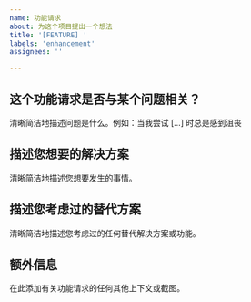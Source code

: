 ```yaml
---
name: 功能请求
about: 为这个项目提出一个想法
title: '[FEATURE] '
labels: 'enhancement'
assignees: ''

---
```


## 这个功能请求是否与某个问题相关？
清晰简洁地描述问题是什么。例如：当我尝试 [...] 时总是感到沮丧

## 描述您想要的解决方案
清晰简洁地描述您想要发生的事情。

## 描述您考虑过的替代方案
清晰简洁地描述您考虑过的任何替代解决方案或功能。

## 额外信息
在此添加有关功能请求的任何其他上下文或截图。 